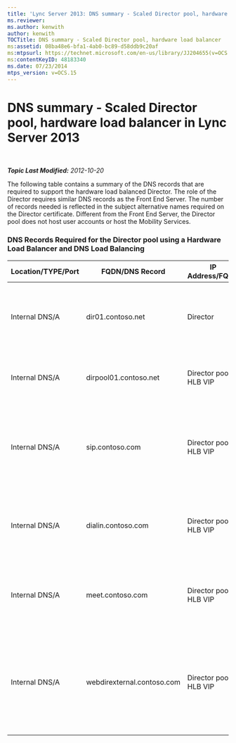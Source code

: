 ```yaml
---
title: 'Lync Server 2013: DNS summary - Scaled Director pool, hardware load balancer'
ms.reviewer: 
ms.author: kenwith
author: kenwith
TOCTitle: DNS summary - Scaled Director pool, hardware load balancer
ms:assetid: 08ba48e6-bfa1-4ab0-bc89-d58ddb9c20af
ms:mtpsurl: https://technet.microsoft.com/en-us/library/JJ204655(v=OCS.15)
ms:contentKeyID: 48183340
ms.date: 07/23/2014
mtps_version: v=OCS.15
---
```


<div data-xmlns="http://www.w3.org/1999/xhtml">

<div class="topic" data-xmlns="http://www.w3.org/1999/xhtml" data-msxsl="urn:schemas-microsoft-com:xslt" data-cs="http://msdn.microsoft.com/en-us/">

<div data-asp="http://msdn2.microsoft.com/asp">

# DNS summary - Scaled Director pool, hardware load balancer in Lync Server 2013

</div>

<div id="mainSection">

<div id="mainBody">

<span> </span>

_**Topic Last Modified:** 2012-10-20_

The following table contains a summary of the DNS records that are required to support the hardware load balanced Director. The role of the Director requires similar DNS records as the Front End Server. The number of records needed is reflected in the subject alternative names required on the Director certificate. Different from the Front End Server, the Director pool does not host user accounts or host the Mobility Services.

### DNS Records Required for the Director pool using a Hardware Load Balancer and DNS Load Balancing

<table>
<colgroup>
<col style="width: 25%" />
<col style="width: 25%" />
<col style="width: 25%" />
<col style="width: 25%" />
</colgroup>
<thead>
<tr class="header">
<th>Location/TYPE/Port</th>
<th>FQDN/DNS Record</th>
<th>IP Address/FQDN</th>
<th>Maps to/Comments</th>
</tr>
</thead>
<tbody>
<tr class="odd">
<td><p>Internal DNS/A</p></td>
<td><p>dir01.contoso.net</p></td>
<td><p>Director</p></td>
<td><p>Director host record used for replication and server to server communication</p></td>
</tr>
<tr class="even">
<td><p>Internal DNS/A</p></td>
<td><p>dirpool01.contoso.net</p></td>
<td><p>Director pool HLB VIP</p></td>
<td><p>Host record for the DNS load balanced Director pool</p></td>
</tr>
<tr class="odd">
<td><p>Internal DNS/A</p></td>
<td><p>sip.contoso.com</p></td>
<td><p>Director pool HLB VIP</p></td>
<td><p>Inbound session initiation protocol (SIP) from the internal interface of the Edge Server</p></td>
</tr>
<tr class="even">
<td><p>Internal DNS/A</p></td>
<td><p>dialin.contoso.com</p></td>
<td><p>Director pool HLB VIP</p></td>
<td><p>Hardware load balanced published dialin web services from reverse proxy</p></td>
</tr>
<tr class="odd">
<td><p>Internal DNS/A</p></td>
<td><p>meet.contoso.com</p></td>
<td><p>Director pool HLB VIP</p></td>
<td><p>Hardware load balanced published meet web services from reverse proxy</p></td>
</tr>
<tr class="even">
<td><p>Internal DNS/A</p></td>
<td><p>webdirexternal.contoso.com</p></td>
<td><p>Director pool HLB VIP</p></td>
<td><p>Hardware load balanced published and defined by the reverse proxy Web Ticket external web services for the Director pool</p></td>
</tr>
</tbody>
</table>


</div>

<span> </span>

</div>

</div>

</div>

